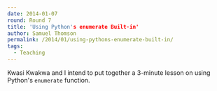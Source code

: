 ```yaml
---
date: 2014-01-07
round: Round 7
title: 'Using Python's enumerate Built-in'
author: Samuel Thomson
permalink: /2014/01/using-pythons-enumerate-built-in/
tags:
  - Teaching
---
```

Kwasi Kwakwa and I intend to put together a 3-minute lesson on using Python's `enumerate` function.
